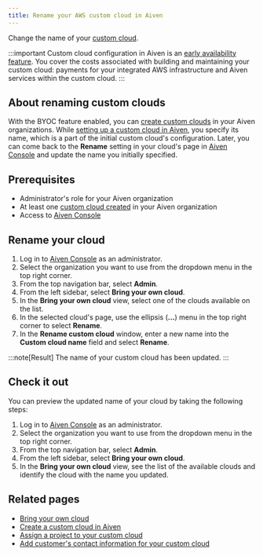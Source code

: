 ```yaml
---
title: Rename your AWS custom cloud in Aiven
---
```


Change the name of your
[custom cloud](/docs/platform/concepts/byoc).

:::important
Custom cloud configuration in Aiven is an
[early availability feature](/docs/platform/concepts/beta_services). You cover the costs associated with building and
maintaining your custom cloud: payments for your integrated AWS
infrastructure and Aiven services within the custom cloud.
:::

## About renaming custom clouds

With the BYOC feature enabled, you can
[create custom clouds](/docs/platform/howto/byoc/create-custom-cloud) in your Aiven organizations. While
[setting up a custom cloud in Aiven](/docs/platform/howto/byoc/create-custom-cloud), you specify its name, which is a part of the initial custom
cloud's configuration. Later, you can come back to the **Rename**
setting in your cloud's page in [Aiven
Console](https://console.aiven.io/) and update the name you initially
specified.

## Prerequisites

-   Administrator's role for your Aiven organization
-   At least one
    [custom cloud created](/docs/platform/howto/byoc/create-custom-cloud) in your Aiven organization
-   Access to [Aiven Console](https://console.aiven.io/)

## Rename your cloud

1.  Log in to [Aiven Console](https://console.aiven.io/) as an
    administrator.
2.  Select the organization you want to use from the dropdown menu in
    the top right corner.
3.  From the top navigation bar, select **Admin**.
4.  From the left sidebar, select **Bring your own cloud**.
5.  In the **Bring your own cloud** view, select one of the clouds
    available on the list.
6.  In the selected cloud's page, use the ellipsis (**\...**) menu in
    the top right corner to select **Rename**.
7.  In the **Rename custom cloud** window, enter a new name into the
    **Custom cloud name** field and select **Rename**.

:::note[Result]
The name of your custom cloud has been updated.
:::

## Check it out

You can preview the updated name of your cloud by taking the following
steps:

1.  Log in to [Aiven Console](https://console.aiven.io/) as an
    administrator.
2.  Select the organization you want to use from the dropdown menu in
    the top right corner.
3.  From the top navigation bar, select **Admin**.
4.  From the left sidebar, select **Bring your own cloud**.
5.  In the **Bring your own cloud** view, see the list of the available
    clouds and identify the cloud with the name you updated.

## Related pages

-   [Bring your own cloud](/docs/platform/concepts/byoc)
-   [Create a custom cloud in Aiven](/docs/platform/howto/byoc/create-custom-cloud)
-   [Assign a project to your custom cloud](/docs/platform/howto/byoc/assign-project-custom-cloud)
-   [Add customer's contact information for your custom cloud](/docs/platform/howto/byoc/add-customer-info-custom-cloud)
